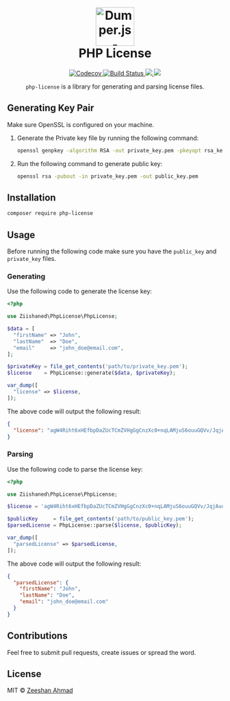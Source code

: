 <h1 align="center">
	<img height="90" src="https://image.flaticon.com/icons/svg/21/21226.svg" alt="Dumper.js - Dumps information about a variable" />
	<br> PHP License
</h1>
<p align="center">
  <a href="https://codecov.io/gh/ziishaned/php-license">
    <img src="https://codecov.io/gh/ziishaned/php-license/branch/master/graph/badge.svg" alt="Codecov" />
  </a>
  <a href="https://travis-ci.org/ziishaned/php-license">
    <img src="https://img.shields.io/travis/ziishaned/php-license.svg?style=flat" alt="Build Status" />
  </a>
  <a href="https://twitter.com/home?status=PHP%20License%20by%20%40ziishaned%20http%3A//github.com/ziishaned/php-license">
    <img src="https://img.shields.io/badge/twitter-tweet-blue.svg?style=flat-square"/>
  </a>
  <a href="https://twitter.com/ziishaned">
    <img src="https://img.shields.io/badge/feedback-@ziishaned-blue.svg?style=flat-square" />
  </a>
</p>

<p align="center"><code>php-license</code> is a library for generating and parsing license files.</p>

## Generating Key Pair

Make sure OpenSSL is configured on your machine.

1. Generate the Private key file by running the following command:
   ```bash
   openssl genpkey -algorithm RSA -out private_key.pem -pkeyopt rsa_keygen_bits:2048
   ```

2. Run the following command to generate public key:
   ```bash
   openssl rsa -pubout -in private_key.pem -out public_key.pem
   ```

## Installation

```bash
composer require php-license
```

## Usage

Before running the following code make sure you have the `public_key` and `private_key` files.

### Generating

Use the following code to generate the license key:

```php
<?php

use Ziishaned\PhpLicense\PhpLicense;

$data = [
  "firstName" => "John",
  "lastName"  => "Doe",
  "email"     => "john_doe@email.com",
];

$privateKey = file_get_contents('path/to/private_key.pem');
$license    = PhpLicense::generate($data, $privateKey);

var_dump([
  "license" => $license,
]);
```

The above code will output the following result:

```json
{
  "license": "agW4Riht6xHEfbpDaZUcTCmZVHgGgCnzXc0+nqLAMjuS6ouuGQVv/JqjAuo89tUgTu3F7Q+WProPcNm1aXdavxj3xOxTJ3e2w0NSS09sBZONxG9MzzofqvYPCnu/I1WMLgaRXiiNJcz5WtqFLFSdTgehqU5VLO+eDhfWUeZ0EJlCtCLPu19hP56/+24+/tmnh4ySLc9tV+YGLYtpmt7Gyf+h3sbMO0SJMwe+XSuuTcUsIUDg3AQUlj7c4ctwhkdYkRyyjj27U09CgpWWgU5b3sXSqZ3DFdTNaP8sIVH3Y39b7/o+Gx7WIHzngCnczK58L81LTVwnkyzSBqKUT5oq4A=="
}
```

### Parsing

Use the following code to parse the license key:

```php
<?php

use Ziishaned\PhpLicense\PhpLicense;

$license = 'agW4Riht6xHEfbpDaZUcTCmZVHgGgCnzXc0+nqLAMjuS6ouuGQVv/JqjAuo89tUgTu3F7Q+WProPcNm1aXdavxj3xOxTJ3e2w0NSS09sBZONxG9MzzofqvYPCnu/I1WMLgaRXiiNJcz5WtqFLFSdTgehqU5VLO+eDhfWUeZ0EJlCtCLPu19hP56/+24+/tmnh4ySLc9tV+YGLYtpmt7Gyf+h3sbMO0SJMwe+XSuuTcUsIUDg3AQUlj7c4ctwhkdYkRyyjj27U09CgpWWgU5b3sXSqZ3DFdTNaP8sIVH3Y39b7/o+Gx7WIHzngCnczK58L81LTVwnkyzSBqKUT5oq4A==';

$publicKey     = file_get_contents('path/to/public_key.pem');
$parsedLicense = PhpLicense::parse($license, $publicKey);

var_dump([
  "parsedLicense" => $parsedLicense,
]);
```

The above code will output the following result:

```json
{
  "parsedLicense": {
    "firstName": "John",
    "lastName": "Doe",
    "email": "john_doe@email.com"
  }
}
```

## Contributions

Feel free to submit pull requests, create issues or spread the word.

## License

MIT &copy; [Zeeshan Ahmad](https://twitter.com/ziishaned)
